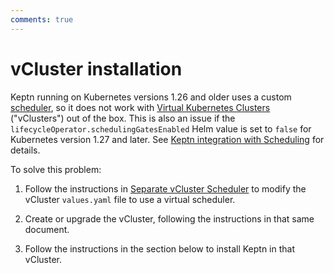 ```yaml
---
comments: true
---
```


# vCluster installation

Keptn running on Kubernetes versions 1.26 and older
uses a custom
[scheduler](../../components/scheduling.md),
so it does not work with
[Virtual Kubernetes Clusters](https://www.vcluster.com/)
("vClusters") out of the box.
This is also an issue
if the `lifecycleOperator.schedulingGatesEnabled` Helm value is set to `false`
for Kubernetes version 1.27 and later.
See
[Keptn integration with Scheduling](../../components/scheduling.md)
for details.

To solve this problem:

1. Follow the instructions in
   [Separate vCluster Scheduler](https://www.vcluster.com/docs/vcluster/configure/vcluster-yaml/control-plane/other/advanced/virtual-scheduler)
   to modify the vCluster `values.yaml` file
   to use a virtual scheduler.

1. Create or upgrade the vCluster,
   following the instructions in that same document.

1. Follow the instructions in the section below
   to install Keptn in that vCluster.
